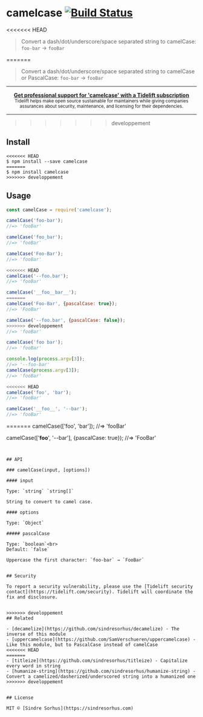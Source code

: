 # camelcase [![Build Status](https://travis-ci.org/sindresorhus/camelcase.svg?branch=master)](https://travis-ci.org/sindresorhus/camelcase)

<<<<<<< HEAD
> Convert a dash/dot/underscore/space separated string to camelCase: `foo-bar` → `fooBar`

=======
> Convert a dash/dot/underscore/space separated string to camelCase or PascalCase: `foo-bar` → `fooBar`

---

<div align="center">
	<b>
		<a href="https://tidelift.com/subscription/pkg/npm-camelcase?utm_source=npm-camelcase&utm_medium=referral&utm_campaign=readme">Get professional support for 'camelcase' with a Tidelift subscription</a>
	</b>
	<br>
	<sub>
		Tidelift helps make open source sustainable for maintainers while giving companies<br>assurances about security, maintenance, and licensing for their dependencies.
	</sub>
</div>

---
>>>>>>> developpement

## Install

```
<<<<<<< HEAD
$ npm install --save camelcase
=======
$ npm install camelcase
>>>>>>> developpement
```


## Usage

```js
const camelCase = require('camelcase');

camelCase('foo-bar');
//=> 'fooBar'

camelCase('foo_bar');
//=> 'fooBar'

camelCase('Foo-Bar');
//=> 'fooBar'

<<<<<<< HEAD
camelCase('--foo.bar');
//=> 'fooBar'

camelCase('__foo__bar__');
=======
camelCase('Foo-Bar', {pascalCase: true});
//=> 'FooBar'

camelCase('--foo.bar', {pascalCase: false});
>>>>>>> developpement
//=> 'fooBar'

camelCase('foo bar');
//=> 'fooBar'

console.log(process.argv[3]);
//=> '--foo-bar'
camelCase(process.argv[3]);
//=> 'fooBar'

<<<<<<< HEAD
camelCase('foo', 'bar');
//=> 'fooBar'

camelCase('__foo__', '--bar');
//=> 'fooBar'
```


=======
camelCase(['foo', 'bar']);
//=> 'fooBar'

camelCase(['__foo__', '--bar'], {pascalCase: true});
//=> 'FooBar'
```


## API

### camelCase(input, [options])

#### input

Type: `string` `string[]`

String to convert to camel case.

#### options

Type: `Object`

##### pascalCase

Type: `boolean`<br>
Default: `false`

Uppercase the first character: `foo-bar` → `FooBar`


## Security

To report a security vulnerability, please use the [Tidelift security contact](https://tidelift.com/security). Tidelift will coordinate the fix and disclosure.


>>>>>>> developpement
## Related

- [decamelize](https://github.com/sindresorhus/decamelize) - The inverse of this module
- [uppercamelcase](https://github.com/SamVerschueren/uppercamelcase) - Like this module, but to PascalCase instead of camelCase
<<<<<<< HEAD
=======
- [titleize](https://github.com/sindresorhus/titleize) - Capitalize every word in string
- [humanize-string](https://github.com/sindresorhus/humanize-string) - Convert a camelized/dasherized/underscored string into a humanized one
>>>>>>> developpement


## License

MIT © [Sindre Sorhus](https://sindresorhus.com)
